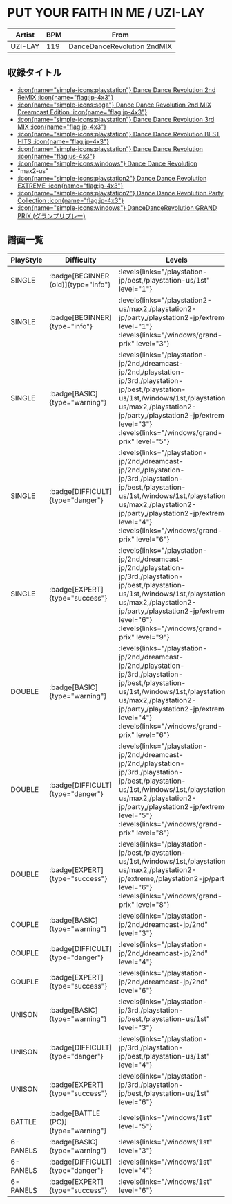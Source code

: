 # PUT YOUR FAITH IN ME / UZI-LAY

|Artist|BPM|From|
|------|---|----|
|UZI-LAY|119|DanceDanceRevolution 2ndMIX|

## 収録タイトル

- [:icon{name="simple-icons:playstation"} Dance Dance Revolution 2nd ReMIX :icon{name="flag:jp-4x3"}](/playstation-jp/2nd)
- [:icon{name="simple-icons:sega"} Dance Dance Revolution 2nd MIX Dreamcast Edition :icon{name="flag:jp-4x3"}](/dreamcast-jp/2nd)
- [:icon{name="simple-icons:playstation"} Dance Dance Revolution 3rd MIX :icon{name="flag:jp-4x3"}](/playstation-jp/3rd)
- [:icon{name="simple-icons:playstation"} Dance Dance Revolution BEST HITS :icon{name="flag:jp-4x3"}](/playstation-jp/best)
- [:icon{name="simple-icons:playstation"} Dance Dance Revolution :icon{name="flag:us-4x3"}](/playstation-us/1st)
- [:icon{name="simple-icons:windows"} Dance Dance Revolution](/windows/1st)
- "max2-us"
- [:icon{name="simple-icons:playstation2"} Dance Dance Revolution EXTREME :icon{name="flag:jp-4x3"}](/playstation2-jp/extreme)
- [:icon{name="simple-icons:playstation2"} Dance Dance Revolution Party Collection :icon{name="flag:jp-4x3"}](/playstation2-jp/party)
- [:icon{name="simple-icons:windows"} DanceDanceRevolution GRAND PRIX (グランプリプレー)](/windows/grand-prix)

## 譜面一覧

|PlayStyle|Difficulty|Levels|Notes|Movie|
|---------|----------|------|-----|-----|
|SINGLE| :badge[BEGINNER (old)]{type="info"}| :levels{links="/playstation-jp/best,/playstation-us/1st" level="1"}|65/0||
|SINGLE| :badge[BEGINNER]{type="info"}| :levels{links="/playstation2-us/max2,/playstation2-jp/party,/playstation2-jp/extreme" level="1"} :levels{links="/windows/grand-prix" level="3"}|70/0||
|SINGLE| :badge[BASIC]{type="warning"}| :levels{links="/playstation-jp/2nd,/dreamcast-jp/2nd,/playstation-jp/3rd,/playstation-jp/best,/playstation-us/1st,/windows/1st,/playstation2-us/max2,/playstation2-jp/party,/playstation2-jp/extreme" level="3"} :levels{links="/windows/grand-prix" level="5"}|128/0||
|SINGLE| :badge[DIFFICULT]{type="danger"}| :levels{links="/playstation-jp/2nd,/dreamcast-jp/2nd,/playstation-jp/3rd,/playstation-jp/best,/playstation-us/1st,/windows/1st,/playstation2-us/max2,/playstation2-jp/party,/playstation2-jp/extreme" level="4"} :levels{links="/windows/grand-prix" level="6"}|145/0||
|SINGLE| :badge[EXPERT]{type="success"}| :levels{links="/playstation-jp/2nd,/dreamcast-jp/2nd,/playstation-jp/3rd,/playstation-jp/best,/playstation-us/1st,/windows/1st,/playstation2-us/max2,/playstation2-jp/party,/playstation2-jp/extreme" level="6"} :levels{links="/windows/grand-prix" level="9"}|203/0||
|DOUBLE| :badge[BASIC]{type="warning"}| :levels{links="/playstation-jp/2nd,/dreamcast-jp/2nd,/playstation-jp/3rd,/playstation-jp/best,/playstation-us/1st,/windows/1st,/playstation2-us/max2,/playstation2-jp/party,/playstation2-jp/extreme" level="4"} :levels{links="/windows/grand-prix" level="6"}|135/0||
|DOUBLE| :badge[DIFFICULT]{type="danger"}| :levels{links="/playstation-jp/2nd,/dreamcast-jp/2nd,/playstation-jp/3rd,/playstation-jp/best,/playstation-us/1st,/windows/1st,/playstation2-us/max2,/playstation2-jp/party,/playstation2-jp/extreme" level="5"} :levels{links="/windows/grand-prix" level="8"}|147/0||
|DOUBLE| :badge[EXPERT]{type="success"}| :levels{links="/playstation-jp/best,/playstation-us/1st,/windows/1st,/playstation2-us/max2,/playstation2-jp/extreme,/playstation2-jp/party" level="6"} :levels{links="/windows/grand-prix" level="8"}|170/0||
|COUPLE| :badge[BASIC]{type="warning"}| :levels{links="/playstation-jp/2nd,/dreamcast-jp/2nd" level="3"}|112/0||
|COUPLE| :badge[DIFFICULT]{type="danger"}| :levels{links="/playstation-jp/2nd,/dreamcast-jp/2nd" level="4"}|128/0||
|COUPLE| :badge[EXPERT]{type="success"}| :levels{links="/playstation-jp/2nd,/dreamcast-jp/2nd" level="6"}|195/0||
|UNISON| :badge[BASIC]{type="warning"}| :levels{links="/playstation-jp/3rd,/playstation-jp/best,/playstation-us/1st" level="3"}|||
|UNISON| :badge[DIFFICULT]{type="danger"}| :levels{links="/playstation-jp/3rd,/playstation-jp/best,/playstation-us/1st" level="4"}|||
|UNISON| :badge[EXPERT]{type="success"}| :levels{links="/playstation-jp/3rd,/playstation-jp/best,/playstation-us/1st" level="6"}|||
|BATTLE| :badge[BATTLE (PC)]{type="warning"}| :levels{links="/windows/1st" level="5"}|||
|6-PANELS| :badge[BASIC]{type="warning"}| :levels{links="/windows/1st" level="3"}|127/0||
|6-PANELS| :badge[DIFFICULT]{type="danger"}| :levels{links="/windows/1st" level="4"}|145/0||
|6-PANELS| :badge[EXPERT]{type="success"}| :levels{links="/windows/1st" level="6"}|203/0||
